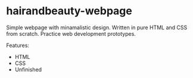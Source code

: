 # hairandbeauty-webpage
Simple webpage with minamalistic design.
Written in pure HTML and CSS from scratch.
Practice web development prototypes.

Features:
- HTML
- CSS
- Unfinished